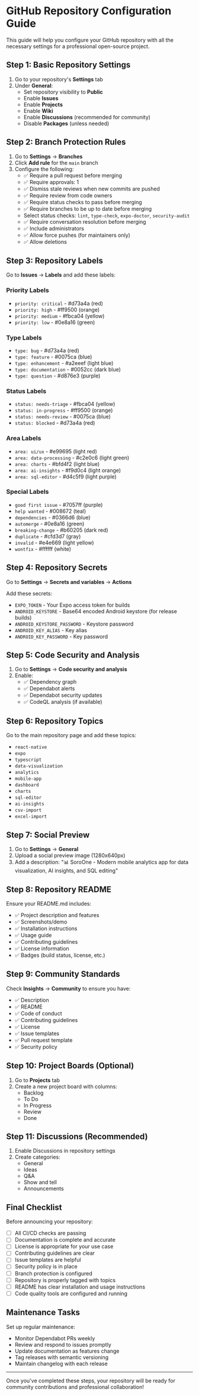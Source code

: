 # GitHub Repository Configuration Guide

This guide will help you configure your GitHub repository with all the necessary settings for a professional open-source project.

## Step 1: Basic Repository Settings

1. Go to your repository's **Settings** tab
2. Under **General**:
   - Set repository visibility to **Public**
   - Enable **Issues**
   - Enable **Projects**
   - Enable **Wiki**
   - Enable **Discussions** (recommended for community)
   - Disable **Packages** (unless needed)

## Step 2: Branch Protection Rules

1. Go to **Settings** → **Branches**
2. Click **Add rule** for the `main` branch
3. Configure the following:
   - ✅ Require a pull request before merging
   - ✅ Require approvals: 1
   - ✅ Dismiss stale reviews when new commits are pushed
   - ✅ Require review from code owners
   - ✅ Require status checks to pass before merging
   - ✅ Require branches to be up to date before merging
   - Select status checks: `lint`, `type-check`, `expo-doctor`, `security-audit`
   - ✅ Require conversation resolution before merging
   - ✅ Include administrators
   - ✅ Allow force pushes (for maintainers only)
   - ✅ Allow deletions

## Step 3: Repository Labels

Go to **Issues** → **Labels** and add these labels:

### Priority Labels
- `priority: critical` - #d73a4a (red)
- `priority: high` - #ff9500 (orange)
- `priority: medium` - #fbca04 (yellow)
- `priority: low` - #0e8a16 (green)

### Type Labels
- `type: bug` - #d73a4a (red)
- `type: feature` - #0075ca (blue)
- `type: enhancement` - #a2eeef (light blue)
- `type: documentation` - #0052cc (dark blue)
- `type: question` - #d876e3 (purple)

### Status Labels
- `status: needs-triage` - #fbca04 (yellow)
- `status: in-progress` - #ff9500 (orange)
- `status: needs-review` - #0075ca (blue)
- `status: blocked` - #d73a4a (red)

### Area Labels
- `area: ui/ux` - #e99695 (light red)
- `area: data-processing` - #c2e0c6 (light green)
- `area: charts` - #bfd4f2 (light blue)
- `area: ai-insights` - #f9d0c4 (light orange)
- `area: sql-editor` - #d4c5f9 (light purple)

### Special Labels
- `good first issue` - #7057ff (purple)
- `help wanted` - #008672 (teal)
- `dependencies` - #0366d6 (blue)
- `automerge` - #0e8a16 (green)
- `breaking-change` - #b60205 (dark red)
- `duplicate` - #cfd3d7 (gray)
- `invalid` - #e4e669 (light yellow)
- `wontfix` - #ffffff (white)

## Step 4: Repository Secrets

Go to **Settings** → **Secrets and variables** → **Actions**

Add these secrets:
- `EXPO_TOKEN` - Your Expo access token for builds
- `ANDROID_KEYSTORE` - Base64 encoded Android keystore (for release builds)
- `ANDROID_KEYSTORE_PASSWORD` - Keystore password
- `ANDROID_KEY_ALIAS` - Key alias
- `ANDROID_KEY_PASSWORD` - Key password

## Step 5: Code Security and Analysis

1. Go to **Settings** → **Code security and analysis**
2. Enable:
   - ✅ Dependency graph
   - ✅ Dependabot alerts
   - ✅ Dependabot security updates
   - ✅ CodeQL analysis (if available)

## Step 6: Repository Topics

Go to the main repository page and add these topics:
- `react-native`
- `expo`
- `typescript`
- `data-visualization`
- `analytics`
- `mobile-app`
- `dashboard`
- `charts`
- `sql-editor`
- `ai-insights`
- `csv-import`
- `excel-import`

## Step 7: Social Preview

1. Go to **Settings** → **General**
2. Upload a social preview image (1280x640px)
3. Add a description: "📊 SoroOne - Modern mobile analytics app for data visualization, AI insights, and SQL editing"

## Step 8: Repository README

Ensure your README.md includes:
- ✅ Project description and features
- ✅ Screenshots/demo
- ✅ Installation instructions
- ✅ Usage guide
- ✅ Contributing guidelines
- ✅ License information
- ✅ Badges (build status, license, etc.)

## Step 9: Community Standards

Check **Insights** → **Community** to ensure you have:
- ✅ Description
- ✅ README
- ✅ Code of conduct
- ✅ Contributing guidelines
- ✅ License
- ✅ Issue templates
- ✅ Pull request template
- ✅ Security policy

## Step 10: Project Boards (Optional)

1. Go to **Projects** tab
2. Create a new project board with columns:
   - Backlog
   - To Do
   - In Progress
   - Review
   - Done

## Step 11: Discussions (Recommended)

1. Enable Discussions in repository settings
2. Create categories:
   - General
   - Ideas
   - Q&A
   - Show and tell
   - Announcements

## Final Checklist

Before announcing your repository:
- [ ] All CI/CD checks are passing
- [ ] Documentation is complete and accurate
- [ ] License is appropriate for your use case
- [ ] Contributing guidelines are clear
- [ ] Issue templates are helpful
- [ ] Security policy is in place
- [ ] Branch protection is configured
- [ ] Repository is properly tagged with topics
- [ ] README has clear installation and usage instructions
- [ ] Code quality tools are configured and running

## Maintenance Tasks

Set up regular maintenance:
- Monitor Dependabot PRs weekly
- Review and respond to issues promptly
- Update documentation as features change
- Tag releases with semantic versioning
- Maintain changelog with each release

---

Once you've completed these steps, your repository will be ready for community contributions and professional collaboration!
